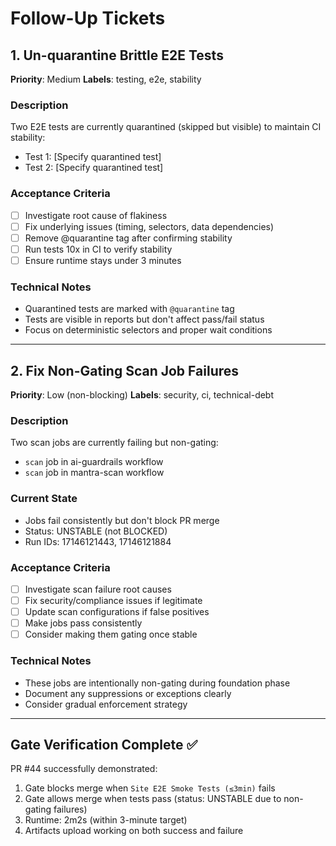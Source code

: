 # Follow-Up Tickets

## 1. Un-quarantine Brittle E2E Tests
**Priority**: Medium
**Labels**: testing, e2e, stability

### Description
Two E2E tests are currently quarantined (skipped but visible) to maintain CI stability:
- Test 1: [Specify quarantined test]
- Test 2: [Specify quarantined test]

### Acceptance Criteria
- [ ] Investigate root cause of flakiness
- [ ] Fix underlying issues (timing, selectors, data dependencies)
- [ ] Remove @quarantine tag after confirming stability
- [ ] Run tests 10x in CI to verify stability
- [ ] Ensure runtime stays under 3 minutes

### Technical Notes
- Quarantined tests are marked with `@quarantine` tag
- Tests are visible in reports but don't affect pass/fail status
- Focus on deterministic selectors and proper wait conditions

---

## 2. Fix Non-Gating Scan Job Failures
**Priority**: Low (non-blocking)
**Labels**: security, ci, technical-debt

### Description
Two scan jobs are currently failing but non-gating:
- `scan` job in ai-guardrails workflow
- `scan` job in mantra-scan workflow

### Current State
- Jobs fail consistently but don't block PR merge
- Status: UNSTABLE (not BLOCKED)
- Run IDs: 17146121443, 17146121884

### Acceptance Criteria
- [ ] Investigate scan failure root causes
- [ ] Fix security/compliance issues if legitimate
- [ ] Update scan configurations if false positives
- [ ] Make jobs pass consistently
- [ ] Consider making them gating once stable

### Technical Notes
- These jobs are intentionally non-gating during foundation phase
- Document any suppressions or exceptions clearly
- Consider gradual enforcement strategy

---

## Gate Verification Complete ✅

PR #44 successfully demonstrated:
1. Gate blocks merge when `Site E2E Smoke Tests (≤3min)` fails
2. Gate allows merge when tests pass (status: UNSTABLE due to non-gating failures)
3. Runtime: 2m2s (within 3-minute target)
4. Artifacts upload working on both success and failure